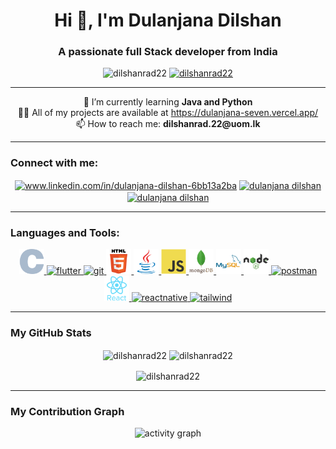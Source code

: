 <div align="center">

  <h1 align="center">Hi 👋, I'm Dulanjana Dilshan</h1>
  <h3 align="center">A passionate full Stack developer from India</h3>

  <p align="center">
    <img src="https://komarev.com/ghpvc/?username=dilshanrad22&label=Profile%20views&color=0e75b6&style=flat" alt="dilshanrad22" />
    <a href="https://github.com/ryo-ma/github-profile-trophy">
      <img src="https://github-profile-trophy.vercel.app/?username=dilshanrad22" alt="dilshanrad22" />
    </a>
  </p>

  <hr>

  <p align="center">
    🌱 I’m currently learning <strong>Java and Python</strong>
    <br />
    👨‍💻 All of my projects are available at <a href="https://dulanjana-seven.vercel.app/">https://dulanjana-seven.vercel.app/</a>
    <br />
    📫 How to reach me: <strong>dilshanrad.22@uom.lk</strong>
  </p>

  <hr>

  <h3 align="left">Connect with me:</h3>
  <p align="center">
    <a href="https://linkedin.com/in/www.linkedin.com/in/dulanjana-dilshan-6bb13a2ba" target="blank"><img align="center" src="https://raw.githubusercontent.com/rahuldkjain/github-profile-readme-generator/master/src/images/icons/Social/linked-in-alt.svg" alt="www.linkedin.com/in/dulanjana-dilshan-6bb13a2ba" height="30" width="40" /></a>
    <a href="https://fb.com/dulanjana dilshan" target="blank"><img align="center" src="https://raw.githubusercontent.com/rahuldkjain/github-profile-readme-generator/master/src/images/icons/Social/facebook.svg" alt="dulanjana dilshan" height="30" width="40" /></a>
    <a href="https://instagram.com/dulanjana dilshan" target="blank"><img align="center" src="https://raw.githubusercontent.com/rahuldkjain/github-profile-readme-generator/master/src/images/icons/Social/instagram.svg" alt="dulanjana dilshan" height="30" width="40" /></a>
  </p>

  <hr>

  <h3 align="left">Languages and Tools:</h3>
  <p align="center">
    <a href="https://www.cprogramming.com/" target="_blank" rel="noreferrer"> <img src="https://raw.githubusercontent.com/devicons/devicon/master/icons/c/c-original.svg" alt="c" width="40" height="40"/> </a>
    <a href="https://flutter.dev" target="_blank" rel="noreferrer"> <img src="https://www.vectorlogo.zone/logos/flutterio/flutterio-icon.svg" alt="flutter" width="40" height="40"/> </a>
    <a href="https://git-scm.com/" target="_blank" rel="noreferrer"> <img src="https://www.vectorlogo.zone/logos/git-scm/git-scm-icon.svg" alt="git" width="40" height="40"/> </a>
    <a href="https://www.w3.org/html/" target="_blank" rel="noreferrer"> <img src="https://raw.githubusercontent.com/devicons/devicon/master/icons/html5/html5-original-wordmark.svg" alt="html5" width="40" height="40"/> </a>
    <a href="https://www.java.com" target="_blank" rel="noreferrer"> <img src="https://raw.githubusercontent.com/devicons/devicon/master/icons/java/java-original.svg" alt="java" width="40" height="40"/> </a>
    <a href="https://developer.mozilla.org/en-US/docs/Web/JavaScript" target="_blank" rel="noreferrer"> <img src="https://raw.githubusercontent.com/devicons/devicon/master/icons/javascript/javascript-original.svg" alt="javascript" width="40" height="40"/> </a>
    <a href="https://www.mongodb.com/" target="_blank" rel="noreferrer"> <img src="https://raw.githubusercontent.com/devicons/devicon/master/icons/mongodb/mongodb-original-wordmark.svg" alt="mongodb" width="40" height="40"/> </a>
    <a href="https://www.mysql.com/" target="_blank" rel="noreferrer"> <img src="https://raw.githubusercontent.com/devicons/devicon/master/icons/mysql/mysql-original-wordmark.svg" alt="mysql" width="40" height="40"/> </a>
    <a href="https://nodejs.org" target="_blank" rel="noreferrer"> <img src="https://raw.githubusercontent.com/devicons/devicon/master/icons/nodejs/nodejs-original-wordmark.svg" alt="nodejs" width="40" height="40"/> </a>
    <a href="https://postman.com" target="_blank" rel="noreferrer"> <img src="https://www.vectorlogo.zone/logos/getpostman/getpostman-icon.svg" alt="postman" width="40" height="40"/> </a>
    <a href="https://reactjs.org/" target="_blank" rel="noreferrer"> <img src="https://raw.githubusercontent.com/devicons/devicon/master/icons/react/react-original-wordmark.svg" alt="react" width="40" height="40"/> </a>
    <a href="https://reactnative.dev/" target="_blank" rel="noreferrer"> <img src="https://reactnative.dev/img/header_logo.svg" alt="reactnative" width="40" height="40"/> </a>
    <a href="https://tailwindcss.com/" target="_blank" rel="noreferrer"> <img src="https://www.vectorlogo.zone/logos/tailwindcss/tailwindcss-icon.svg" alt="tailwind" width="40" height="40"/> </a>
  </p>

  <hr>

  <h3 align="left">My GitHub Stats</h3>
  <p align="center">
    <img align="center" src="https://github-readme-stats.vercel.app/api/top-langs?username=dilshanrad22&show_icons=true&locale=en&layout=compact&theme=tokyonight" alt="dilshanrad22" />
    <img align="center" src="https://github-readme-stats.vercel.app/api?username=dilshanrad22&show_icons=true&locale=en&theme=tokyonight" alt="dilshanrad22" />
  </p>
  <p align="center">
    <img align="center" src="https://github-readme-streak-stats.herokuapp.com/?user=dilshanrad22&theme=tokyonight" alt="dilshanrad22" />
  </p>

  <hr>
  
  <h3 align="left">My Contribution Graph</h3>
  <p align="center">
    <img src="https://github-readme-activity-graph.vercel.app/graph?username=dilshanrad22&theme=tokyonight&hide_border=true&area=true" alt="activity graph"/>
  </p>

</div>
